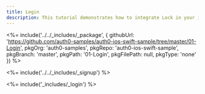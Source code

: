 ```yaml
---
title: Login
description: This tutorial demonstrates how to integrate Lock in your iOS Swift project in order to present a login screen.
---
```


<%= include('../../_includes/_package', {
  githubUrl: 'https://github.com/auth0-samples/auth0-ios-swift-sample/tree/master/01-Login',
  pkgOrg: 'auth0-samples',
  pkgRepo: 'auth0-ios-swift-sample',
  pkgBranch: 'master',
  pkgPath: '01-Login',
  pkgFilePath: null,
  pkgType: 'none'
}) %>

<%= include('../../_includes/_signup') %>

<%= include('_includes/_login') %>
